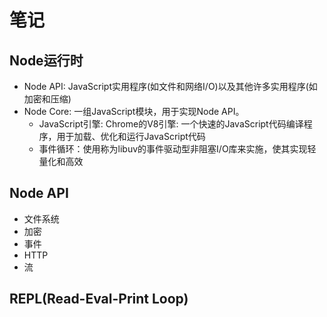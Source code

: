 # 笔记
## Node运行时
* Node API: JavaScript实用程序(如文件和网络I/O)以及其他许多实用程序(如加密和压缩)
* Node Core: 一组JavaScript模块，用于实现Node API。
  * JavaScript引擎: Chrome的V8引擎: 一个快速的JavaScript代码编译程序，用于加载、优化和运行JavaScript代码
  * 事件循环：使用称为libuv的事件驱动型非阻塞I/O库来实施，使其实现轻量化和高效
## Node API
* 文件系统
* 加密
* 事件
* HTTP
* 流
## REPL(Read-Eval-Print Loop)